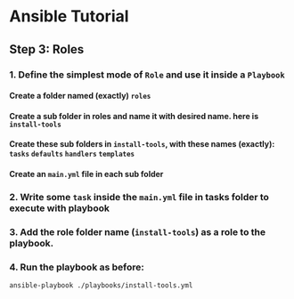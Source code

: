 # Ansible Tutorial

## Step 3: Roles

### 1. Define the simplest mode of `Role` and use it inside a `Playbook`

#### Create a folder named (exactly) `roles`
#### Create a sub folder in roles and name it with desired name. here is `install-tools`
#### Create these sub folders in `install-tools`, with these names (exactly): `tasks`  `defaults`  `handlers`  `templates`
#### Create an `main.yml` file in each sub folder


### 2. Write some `task` inside the `main.yml` file in tasks folder to execute with playbook
### 3. Add the role folder name (`install-tools`) as a role to the playbook.
### 4. Run the playbook as before:
```sh
ansible-playbook ./playbooks/install-tools.yml 
```